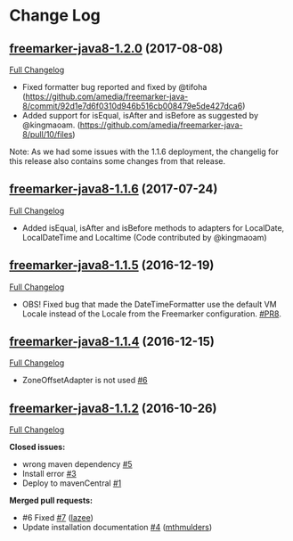 # Change Log

## [freemarker-java8-1.2.0](https://github.com/amedia/freemarker-java-8/tree/freemarker-java8-1.2.0) (2017-08-08)
[Full Changelog](https://github.com/amedia/freemarker-java-8/compare/freemarker-java8-1.1.5...freemarker-java8-1.2.0)

- Fixed formatter bug reported and fixed by @tifoha (https://github.com/amedia/freemarker-java-8/commit/92d1e7d6f0310d946b516cb008479e5de427dca6)
- Added support for isEqual, isAfter and isBefore as suggested by @kingmaoam. (https://github.com/amedia/freemarker-java-8/pull/10/files)

Note: As we had some issues with the 1.1.6 deployment, the changelig for this release also contains some changes from that release. 


## [freemarker-java8-1.1.6](https://github.com/amedia/freemarker-java-8/tree/freemarker-java8-1.1.6) (2017-07-24)
[Full Changelog](https://github.com/amedia/freemarker-java-8/compare/freemarker-java8-1.1.5...freemarker-java8-1.1.6)

- Added isEqual, isAfter and isBefore methods to adapters for LocalDate, LocalDateTime and Localtime (Code contributed by @kingmaoam)

## [freemarker-java8-1.1.5](https://github.com/amedia/freemarker-java-8/tree/freemarker-java8-1.1.5) (2016-12-19)
[Full Changelog](https://github.com/amedia/freemarker-java-8/compare/freemarker-java8-1.1.4...freemarker-java8-1.1.5)

- OBS! Fixed bug that made the DateTimeFormatter use the default VM Locale instead of the Locale from the Freemarker configuration. [\#PR8](https://github.com/amedia/freemarker-java-8/pull/8).

## [freemarker-java8-1.1.4](https://github.com/amedia/freemarker-java-8/tree/freemarker-java8-1.1.4) (2016-12-15)
[Full Changelog](https://github.com/amedia/freemarker-java-8/compare/freemarker-java8-1.1.2...freemarker-java8-1.1.4)

- ZoneOffsetAdapter is not used [\#6](https://github.com/amedia/freemarker-java-8/issues/6)


## [freemarker-java8-1.1.2](https://github.com/amedia/freemarker-java-8/tree/freemarker-java8-1.1.2) (2016-10-26)

[Full Changelog](https://github.com/amedia/freemarker-java-8/compare/freemarker-java8-1.1.1...freemarker-java8-1.1.2)

**Closed issues:**

- wrong maven dependency  [\#5](https://github.com/amedia/freemarker-java-8/issues/5)
- Install error [\#3](https://github.com/amedia/freemarker-java-8/issues/3)
- Deploy to mavenCentral [\#1](https://github.com/amedia/freemarker-java-8/issues/1)

**Merged pull requests:**

- \#6 Fixed [\#7](https://github.com/amedia/freemarker-java-8/pull/7) ([lazee](https://github.com/lazee))
- Update installation documentation [\#4](https://github.com/amedia/freemarker-java-8/pull/4) ([mthmulders](https://github.com/mthmulders))




